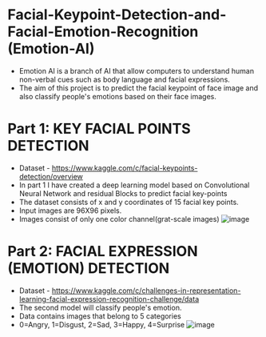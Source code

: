 # Facial-Keypoint-Detection-and-Facial-Emotion-Recognition (Emotion-AI)
- Emotion AI is a branch of AI that allow computers to understand human non-verbal cues such as body language and facial expressions.
- The aim of this project is to predict the facial keypoint of face image and also classify people's emotions based on their face images.
# Part 1: KEY FACIAL POINTS DETECTION
- Dataset - https://www.kaggle.com/c/facial-keypoints-detection/overview
- In part 1 I have created a deep learning model based on Convolutional Neural Network and residual Blocks to predict facial key-points
- The dataset consists of x and y coordinates of 15 facial key points.
- Input images are 96X96 pixels.
- Images consist of only one color channel(grat-scale images)
![image](https://github.com/Vishal0199/Emotion-AI/assets/52014177/0adfe218-a647-4f6b-a595-f520ff7f730f)


# Part 2: FACIAL EXPRESSION (EMOTION) DETECTION
- Dataset - https://www.kaggle.com/c/challenges-in-representation-learning-facial-expression-recognition-challenge/data
- The second model will classify people's emotion.
- Data contains images that belong to 5 categories
- 0=Angry, 1=Disgust, 2=Sad, 3=Happy, 4=Surprise
![image](https://github.com/Vishal0199/Emotion-AI/assets/52014177/25964b59-30a4-4802-87d5-8243f25a8b77)

